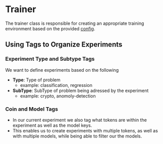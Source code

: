 # Trainer

The trainer class is responsible for creating an appropriate training environment based
on the provided [config](../config/trainer/regression/crypto/base.yaml).

## Using Tags to Organize Experiments


### Experiment Type and Subtype Tags
We want to define experiments based on the following
- **Type**: Type of problem
    - example: classification, regression
- **SubType**: SubType of problem being adressed by the experiment
    - example: crypto, anomoly-detection
  
### Coin and Model Tags
- In our current experiment we also tag what tokens are within the experiment
as well as the model keys. 
- This enables us to create experiments with multiple tokens,
as well as with multiple models, while being able to filter our the models.


